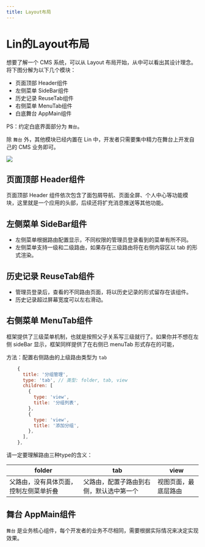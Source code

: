 ```yaml
---
title: Layout布局
---
```


# Lin的Layout布局

想要了解一个 CMS 系统，可以从 Layout 布局开始，从中可以看出其设计理念。将下图分解为以下几个模块：

- 页面顶部 Header组件
- 左侧菜单 SideBar组件
- 历史记录 ReuseTab组件
- 右侧菜单 MenuTab组件
- 白底舞台 AppMain组件

PS：约定白底界面部分为 `舞台`。

除 `舞台` 外，其他模块已经内置在 Lin 中，开发者只需要集中精力在舞台上开发自己的 CMS 业务即可。

<img-wrapper>
  <img src="https://consumerminiaclprd01.blob.core.chinacloudapi.cn/miniappbackground/sfgmember/lin/lin-cms-ui.png">
</img-wrapper>

## 页面顶部 Header组件

页面顶部 Header 组件依次包含了面包屑导航、页面全屏、个人中心等功能模块，这里就是一个应用的头部，后续还将扩充消息推送等其他功能。

## 左侧菜单 SideBar组件

- 左侧菜单根据路由配置显示，不同权限的管理员登录看到的菜单有所不同。
- 左侧菜单支持一级和二级路由，如果存在三级路由将在右侧内容区以 tab 的形式渲染。

## 历史记录 ReuseTab组件

- 管理员登录后，查看的不同路由页面，将以历史记录的形式留存在该组件。
- 历史记录超过屏幕宽度可以左右滑动。

## 右侧菜单 MenuTab组件

框架提供了三级菜单机制，也就是按照父子关系写三级就行了。如果你并不想在左侧 sideBar 显示，框架同样提供了在右侧已 menuTab 形式存在的可能，

方法：配置右侧路由的上级路由类型为 `tab`

```js
    {
      title: '分组管理',
      type: 'tab', // 类型: folder, tab, view
      children: [
        {
          type: 'view',
          title: '分组列表',
        },
        {
          type: 'view',
          title: '添加分组',
        },
      ],
    },
```

请一定要理解路由三种type的含义： 

| folder | tab   | view |
| ---- | ----- |----- |
| 父路由，没有具体页面，控制左侧菜单折叠 | 父路由，配置子路由到右侧，默认选中第一个 | 视图页面，最底层路由 |

## 舞台 AppMain组件

`舞台` 是业务核心组件，每个开发者的业务不尽相同，需要根据实际情况来决定实现效果。

<RightMenu />